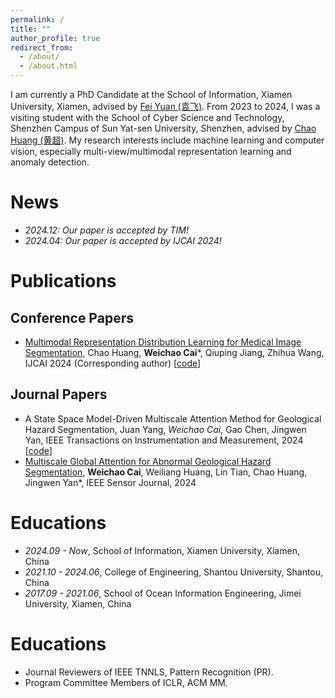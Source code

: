 ```yaml
---
permalink: /
title: ""
author_profile: true
redirect_from: 
  - /about/
  - /about.html
---
```


I am currently a PhD Candidate at the School of Information, Xiamen University, Xiamen, advised by [Fei Yuan (袁飞)](https://informatics.xmu.edu.cn/info/1021/24079.htm). From 2023 to 2024, I was a visiting student with the School of Cyber Science and Technology, Shenzhen Campus of Sun Yat-sen University, Shenzhen, advised by [Chao Huang (黄超)](https://scst.sysu.edu.cn/members/members01/1406808.htm). My research interests include machine learning and computer vision, especially multi-view/multimodal representation learning and anomaly detection.

# News
- *2024.12: Our paper is accepted by TIM!*
- *2024.04: Our paper is accepted by IJCAI 2024!*

# Publications
## Conference Papers
- [Multimodal Representation Distribution Learning for Medical Image Segmentation](https://www.ijcai.org/proceedings/2024/459), Chao Huang, **Weichao Cai***, Qiuping Jiang, Zhihua Wang, IJCAI 2024 (Corresponding author) [[code](https://github.com/GPIOX/Multimodal)]
## Journal Papers
- A State Space Model-Driven Multiscale Attention Method for Geological Hazard Segmentation, Juan Yang, *Weichao Cai*, Gao Chen, Jingwen Yan, IEEE Transactions on Instrumentation and Measurement, 2024 [[code](https://github.com/GPIOX/pub_geo_mmseg)]
- [Multiscale Global Attention for Abnormal Geological Hazard Segmentation](https://ieeexplore.ieee.org/abstract/document/10492495), **Weichao Cai**, Weiliang Huang, Lin Tian, Chao Huang, Jingwen Yan*, IEEE Sensor Journal, 2024

# Educations
- *2024.09 - Now*, School of Information, Xiamen University, Xiamen, China
- *2021.10 - 2024.06*, College of Engineering, Shantou University, Shantou, China
- *2017.09 - 2021.06*, School of Ocean Information Engineering, Jimei University, Xiamen, China

# Educations
- Journal Reviewers of IEEE TNNLS, Pattern Recognition (PR).
- Program Committee Members of ICLR, ACM MM.
